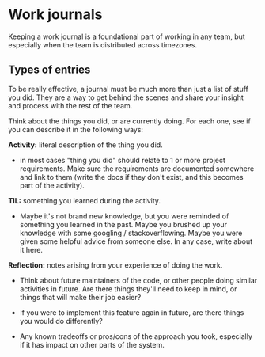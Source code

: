 # Work journals

Keeping a work journal is a foundational part of working in any team, but especially when the team is distributed across timezones.

## Types of entries

To be really effective, a journal must be much more than just a list of stuff you did. They are a way to get behind the scenes and share your insight and process with the rest of the team.

Think about the things you did, or are currently doing.  For each one, see if you can describe it in the following ways:

**Activity:** literal description of the thing you did.

- in most cases "thing you did" should relate to 1 or more project requirements. Make sure the requirements are documented somewhere and link to them (write the docs if they don't exist, and this becomes part of the activity).

**TIL:** something you learned during the activity.

- Maybe it's not brand new knowledge, but you were reminded of something you learned in the past. Maybe you brushed up your knowledge with some googling / stackoverflowing. Maybe you were given some helpful advice from someone else. In any case, write about it here.

**Reflection:** notes arising from your experience of doing the work.

- Think about future maintainers of the code, or other people doing similar activities in future. Are there things they'll need to keep in mind, or things that will make their job easier?

- If you were to implement this feature again in future, are there things you would do differently?

- Any known tradeoffs or pros/cons of the approach you took, especially if it has impact on other parts of the system.
